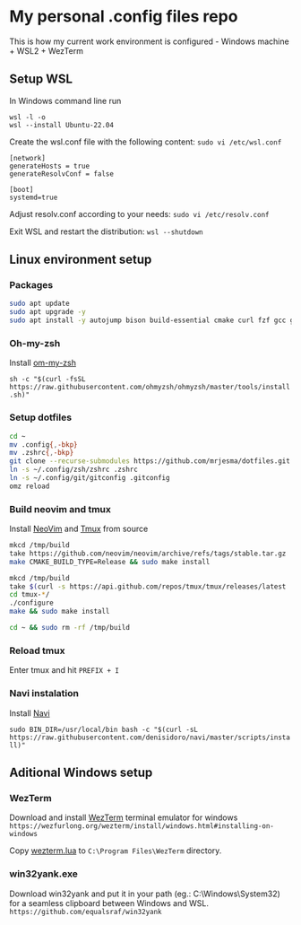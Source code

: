# My personal .config files repo
This is how my current work environment is configured - Windows machine + WSL2 + WezTerm 

## Setup WSL
In Windows command line run
```
wsl -l -o
wsl --install Ubuntu-22.04
```
Create the wsl.conf file with the following content: `sudo vi /etc/wsl.conf`
```
[network]
generateHosts = true
generateResolvConf = false

[boot]
systemd=true
```
Adjust resolv.conf according to your needs: `sudo vi /etc/resolv.conf`

Exit WSL and restart the distribution: `wsl --shutdown`

## Linux environment setup

### Packages
```sh
sudo apt update
sudo apt upgrade -y
sudo apt install -y autojump bison build-essential cmake curl fzf gcc gettext git jq libevent-dev make ncurses-dev neovim ninja-build pkg-config ripgrep unzip zsh
```

### Oh-my-zsh
Install [om-my-zsh](https://github.com/ohmyzsh/ohmyzsh)

`sh -c "$(curl -fsSL https://raw.githubusercontent.com/ohmyzsh/ohmyzsh/master/tools/install.sh)"`

### Setup dotfiles
```sh
cd ~
mv .config{,-bkp}
mv .zshrc{,-bkp}
git clone --recurse-submodules https://github.com/mrjesma/dotfiles.git .config
ln -s ~/.config/zsh/zshrc .zshrc
ln -s ~/.config/git/gitconfig .gitconfig
omz reload
```

### Build neovim and tmux
Install [NeoVim](https://github.com/neovim/neovim) and [Tmux](https://github.com/tmux/tmux) from source
```sh
mkcd /tmp/build
take https://github.com/neovim/neovim/archive/refs/tags/stable.tar.gz
make CMAKE_BUILD_TYPE=Release && sudo make install

mkcd /tmp/build
take $(curl -s https://api.github.com/repos/tmux/tmux/releases/latest | jq -r '.assets[].browser_download_url')
cd tmux-*/
./configure
make && sudo make install

cd ~ && sudo rm -rf /tmp/build
```

### Reload tmux
Enter tmux and hit `PREFIX + I`

### Navi instalation
Install [Navi](https://github.com/denisidoro/navi)

`sudo BIN_DIR=/usr/local/bin bash -c "$(curl -sL https://raw.githubusercontent.com/denisidoro/navi/master/scripts/install)"`

## Aditional Windows setup
### WezTerm
Download and install [WezTerm](https://wezfurlong.or) terminal emulator for windows
`https://wezfurlong.org/wezterm/install/windows.html#installing-on-windows`

Copy [wezterm.lua](wezterm/wezterm.lua) to `C:\Program Files\WezTerm` directory.

### win32yank.exe
Download win32yank and put it in your path (eg.: C:\Windows\System32) for a seamless clipboard between Windows and WSL. `https://github.com/equalsraf/win32yank`
